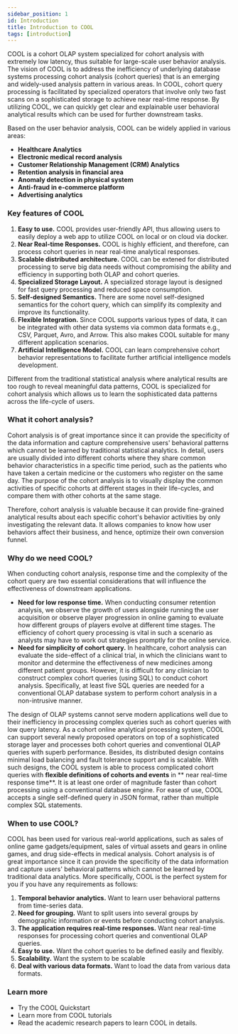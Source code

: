 ```yaml
---
sidebar_position: 1
id: Introduction
title: Introduction to COOL
tags: [introduction]
---
```


COOL is a cohort OLAP system specialized for cohort analysis with extremely low latency, thus suitable for large-scale user behavior analysis.
The vision of COOL is to address the inefficiency of underlying database systems processing cohort analysis (cohort queries) that is an emerging and widely-used analysis pattern in various areas. 
In COOL, cohort query processing is facilitated by specialized operators that involve only two fast scans on a sophisticated storage to achieve near real-time response.
By utilizing COOL, we can quickly get clear and explainable user behavioral analytical results which can be used for further downstream tasks. 

Based on the user behavior analysis, COOL can be widely applied in various areas:
- **Healthcare Analytics**
- **Electronic medical record analysis**
- **Customer Relationship Management (CRM) Analytics**
- **Retention analysis in financial area**
- **Anomaly detection in physical system**
- **Anti-fraud in e-commerce platform**
- **Advertising analytics**

### Key features of COOL

1. **Easy to use.** COOL provides user-friendly API, thus allowing users to easily deploy a web app to utilize COOL on local or on cloud via docker.
2. **Near Real-time Responses.** COOL is highly efficient, and therefore, can process cohort queries in near real-time analytical responses.
3. **Scalable distributed architecture.** COOL can be extened for distributed processing to serve big data needs without compromising the ability and efficiency in supporting both OLAP and cohort queries.
4. **Specialized Storage Layout.** A specialized storage layout is designed for fast query processing and reduced space consumption.
5. **Self-designed Semantics.** There are some novel self-designed semantics for the cohort query, which can simplify its complexity and improve its functionality.
6. **Flexible Integration.** Since COOL supports various types of data, it can be integrated with other data systems via common data formats e.g., CSV, Parquet, Avro, and Arrow. This also makes COOL suitable for many different application scenarios.
7. **Artificial Intelligence Model.** COOL can learn comprehensive cohort behavior representations to facilitate further artificial intelligence models development.

Different from the traditional statistical analysis where analytical results are too rough to reveal meaningful data patterns, COOL is specialized for cohort analysis which allows us to learn the sophisticated data patterns across the life-cycle of users.

### What it cohort analysis?
Cohort analysis is of great importance since it can provide the specificity of the data information and capture comprehensive users' behavioral patterns which cannot be learned by traditional statistical analytics.
In detail, users are usually divided into different cohorts where they share common behavior characteristics in a specific time period, such as the patients who have taken a certain medicine or the customers who register on the same day. 
The purpose of the cohort analysis is to visually display the common activities of specific cohorts at different stages in their life-cycles, and compare them with other cohorts at the same stage.

Therefore, cohort analysis is valuable because it can provide fine-grained analytical results about each specific cohort's behavior activities by only investigating the relevant data. It allows companies to know how user behaviors affect their business, and hence, optimize their own conversion funnel.

### Why do we need COOL?

When conducting cohort analysis, response time and the complexity of the cohort query are two essential considerations that will influence the effectiveness of downstream applications.
- **Need for low response time.** When conducting consumer retention analysis, we observe the growth of users alongside running the user acquisition or observe player progression in online gaming to evaluate how different groups of players evolve at different time stages. The efficiency of cohort query processing is vital in such a scenario as analysts may have to work out strategies promptly for the online service.
- **Need for simplicity of cohort query.** In healthcare, cohort analysis can evaluate the side-effect of a clinical trial, in which the clinicians want to monitor and determine the effectiveness of new medicines among different patient groups. However, it is difficult for any clinician to construct complex cohort queries (using SQL) to conduct cohort analysis. Specifically, at least five SQL queries are needed for a conventional OLAP database system to perform cohort analysis in a non-intrusive manner.

The design of OLAP systems cannot serve modern applications well due to their inefficiency in processing complex queries such as cohort queries with low query latency. 
As a cohort online analytical processing system, COOL can support several newly proposed operators on top of a sophisticated storage layer and processes both cohort queries and conventional OLAP queries with superb performance. 
Besides, its distributed design contains minimal load balancing and fault tolerance support and is scalable.
With such designs, the COOL system is able to process complicated cohort queries with **flexible definitions of cohorts and events** in ** near real-time response time**.
It is at least one order of magnitude faster than cohort processing using a conventional database engine.
For ease of use, COOL accepts a single self-defined query in JSON format, rather than multiple complex SQL statements.


### When to use COOL?

COOL has been used for various real-world applications, such as sales of online game gadgets/equipment, sales of virtual assets and gears in online games, and drug side-effects in medical analysis. Cohort analysis is of great importance since it can provide the specificity of the data information and capture users' behavioral patterns which cannot be learned by traditional data analytics.
More specifically, COOL is the perfect system for you if you have any requirements as follows:
1. **Temporal behavior analytics.** Want to learn user behavioral patterns from time-series data.
2. **Need for grouping.** Want to split users into several groups by demographic information or events before conducting cohort analysis.
3. **The application requires real-time responses.** Want near real-time responses for processing cohort queries and conventional OLAP queries.
4. **Easy to use.** Want the cohort queries to be defined easily and flexibly.
5. **Scalability.** Want the system to be scalable
6. **Deal with various data formats.** Want to load the data from various data formats.

### Learn more 
- Try the COOL Quickstart
- Learn more from COOL tutorials
- Read the academic research papers to learn COOL in details.